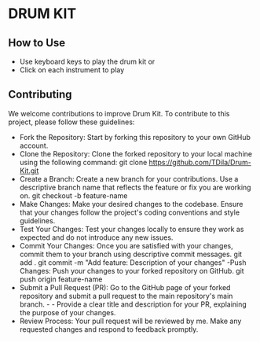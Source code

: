 # DRUM KIT 

## How to Use
- Use keyboard keys to play the drum kit or
- Click on each instrument to play

## Contributing
We welcome contributions to improve Drum Kit. To contribute to this project, please follow these guidelines:

- Fork the Repository: Start by forking this repository to your own GitHub account.
- Clone the Repository: Clone the forked repository to your local machine using the following command:
    git clone https://github.com/TDila/Drum-Kit.git
- Create a Branch: Create a new branch for your contributions. Use a descriptive branch name that reflects the feature or fix you are working on.
    git checkout -b feature-name
- Make Changes: Make your desired changes to the codebase. Ensure that your changes follow the project's coding conventions and style guidelines.
- Test Your Changes: Test your changes locally to ensure they work as expected and do not introduce any new issues.
- Commit Your Changes: Once you are satisfied with your changes, commit them to your branch using descriptive commit messages.
    git add .
    git commit -m "Add feature: Description of your changes"
-Push Changes: Push your changes to your forked repository on GitHub.
    git push origin feature-name
- Submit a Pull Request (PR): Go to the GitHub page of your forked repository and submit a pull request to the main repository's main branch. - - Provide a clear title and description for your PR, explaining the purpose of your changes.
- Review Process: Your pull request will be reviewed by me. Make any requested changes and respond to feedback promptly.